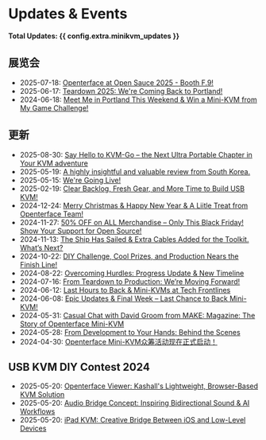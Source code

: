 # Updates & Events

**Total Updates: {{ config.extra.minikvm_updates }}**

## 展览会

- 2025-07-18: [Openterface at Open Sauce 2025 - Booth F.9!](250718-open-sauce-2025.md)
- 2025-06-17: [Teardown 2025: We're Coming Back to Portland!](250617-teardown-2025-promote.md)
- 2024-06-18: [Meet Me in Portland This Weekend & Win a Mini-KVM from My Game Challenge!](240618-meet-up-teardown-2024.md)

## 更新

- 2025-08-30: [Say Hello to KVM-Go – the Next Ultra Portable Chapter in Your KVM adventure](250830-kvm-go-pre-launch.md)
- 2025-05-19: [A highly insightful and valuable review from South Korea.](250614-tinyrack-review.md)
- 2025-05-15: [We're Going Live!](250515-openterface-tds-annc.md)
- 2025-02-19: [Clear Backlog, Fresh Gear, and More Time to Build USB KVM!](250214-fresh-gear-and-more-diy-time.md)
- 2024-12-24: [Merry Christmas & Happy New Year & A Liitle Treat from Openterface Team!](241224-merry-christmas.md)
- 2024-11-27: [50% OFF on ALL Merchandise – Only This Black Friday! Show Your Support for Open Source!](241120-black-friday-2024.md)
- 2024-11-13: [The Ship Has Sailed & Extra Cables Added for the Toolkit. What’s Next?](241107-orange-cable.md)
- 2024-10-22: [DIY Challenge, Cool Prizes, and Production Nears the Finish Line!](241022-diy-challenge.md)
- 2024-08-22: [Overcoming Hurdles: Progress Update & New Timeline](240823-overcoming-hurdles.md)
- 2024-07-16: [From Teardown to Production: We’re Moving Forward!](240716-teardown-to-production.md)
- 2024-06-12: [Last Hours to Back & Mini-KVMs at Tech Frontlines](240612-last-hours-to-back.md)
- 2024-06-08: [Epic Updates & Final Week – Last Chance to Back Mini-KVM!](240608-epic_updates_last_chance.md)
- 2024-05-31: [Casual Chat with David Groom from MAKE: Magazine: The Story of Openterface Mini-KVM](240531_livestram_with_david_make.md)
- 2024-05-28: [From Development to Your Hands: Behind the Scenes](240528-from-dev-to-your-hands.md)
- 2024-04-30: [Openterface Mini-KVM众筹活动现在正式启动！](240430-launch-announcement.zh.md)

## USB KVM DIY Contest 2024

- 2025-05-20: [Openterface Viewer: Kashall's Lightweight, Browser-Based KVM Solution](250520-kashall-project.md)
- 2025-05-20: [Audio Bridge Concept: Inspiring Bidirectional Sound & AI Workflows](250520-Veera-post.md)
- 2025-05-20: [iPad KVM: Creative Bridge Between iOS and Low-Level Devices](250520-Casey.md)

